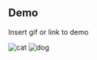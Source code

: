 
## Demo

Insert gif or link to demo

![cat](https://media.giphy.com/media/vFKqnCdLPNOKc/giphy.gif)
![dog](https://i.ibb.co/DDrKM6rV/Untitleddesign-ezgif-com-optimize.gif)